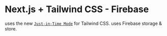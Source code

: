# Next.js + Tailwind CSS - Firebase


uses the new [`Just-in-Time Mode`](https://tailwindcss.com/docs/just-in-time-mode) for Tailwind CSS.
uses Firebase storage & store.
